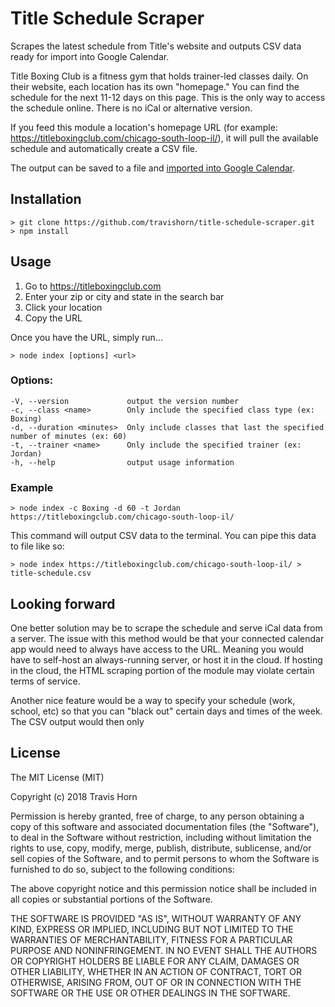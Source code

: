 # Title Schedule Scraper

Scrapes the latest schedule from Title's website and outputs CSV data ready for import into Google
Calendar.

Title Boxing Club is a fitness gym that holds trainer-led classes daily. On their website, each
location has its own "homepage." You can find the schedule for the next 11-12 days on this page.
This is the only way to access the schedule online. There is no iCal or alternative version.

If you feed this module a location's homepage URL (for example:
https://titleboxingclub.com/chicago-south-loop-il/), it will pull the available schedule and
automatically create a CSV file.

The output can be saved to a file and [imported into Google
Calendar](https://support.google.com/calendar/answer/37118?hl=en).

## Installation

    > git clone https://github.com/travishorn/title-schedule-scraper.git
    > npm install

## Usage

1. Go to https://titleboxingclub.com
2. Enter your zip or city and state in the search bar
3. Click your location
4. Copy the URL

Once you have the URL, simply run...

    > node index [options] <url>

### Options:

    -V, --version             output the version number
    -c, --class <name>        Only include the specified class type (ex: Boxing)
    -d, --duration <minutes>  Only include classes that last the specified number of minutes (ex: 60)
    -t, --trainer <name>      Only include the specified trainer (ex: Jordan)
    -h, --help                output usage information

### Example

    > node index -c Boxing -d 60 -t Jordan https://titleboxingclub.com/chicago-south-loop-il/

This command will output CSV data to the terminal. You can pipe this data to file like so:

    > node index https://titleboxingclub.com/chicago-south-loop-il/ > title-schedule.csv

## Looking forward

One better solution may be to scrape the schedule and serve iCal data from a server. The issue with
this method would be that your connected calendar app would need to always have access to the URL.
Meaning you would have to self-host an always-running server, or host it in the cloud. If hosting in
the cloud, the HTML scraping portion of the module may violate certain terms of service.

Another nice feature would be a way to specify your schedule (work, school, etc) so that you can
"black out" certain days and times of the week. The CSV output would then only

## License

The MIT License (MIT)

Copyright (c) 2018 Travis Horn

Permission is hereby granted, free of charge, to any person obtaining a copy of this software and
associated documentation files (the "Software"), to deal in the Software without restriction,
including without limitation the rights to use, copy, modify, merge, publish, distribute,
sublicense, and/or sell copies of the Software, and to permit persons to whom the Software is
furnished to do so, subject to the following conditions:

The above copyright notice and this permission notice shall be included in all copies or substantial
portions of the Software.

THE SOFTWARE IS PROVIDED "AS IS", WITHOUT WARRANTY OF ANY KIND, EXPRESS OR IMPLIED, INCLUDING BUT
NOT LIMITED TO THE WARRANTIES OF MERCHANTABILITY, FITNESS FOR A PARTICULAR PURPOSE AND
NONINFRINGEMENT. IN NO EVENT SHALL THE AUTHORS OR COPYRIGHT HOLDERS BE LIABLE FOR ANY CLAIM, DAMAGES
OR OTHER LIABILITY, WHETHER IN AN ACTION OF CONTRACT, TORT OR OTHERWISE, ARISING FROM, OUT OF OR IN
CONNECTION WITH THE SOFTWARE OR THE USE OR OTHER DEALINGS IN THE SOFTWARE.

